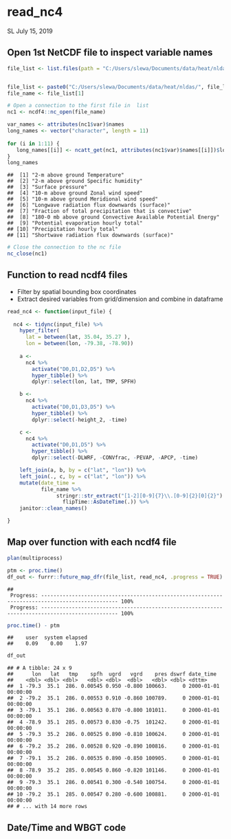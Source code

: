 read\_nc4
================
SL
July 15, 2019

Open 1st NetCDF file to inspect variable names
----------------------------------------------

``` r
file_list <- list.files(path = "C:/Users/slewa/Documents/data/heat/nldas", pattern = "^.*\\.(nc4|NC4|Nc4|Nc4)$")


file_list <- paste0("C:/Users/slewa/Documents/data/heat/nldas/", file_list[1:3])
file_name <- file_list[1]

# Open a connection to the first file in  list
nc1 <- ncdf4::nc_open(file_name)

var_names <- attributes(nc1$var)$names
long_names <- vector("character", length = 11)
  
for (i in 1:11) {
   long_names[[i]] <- ncatt_get(nc1, attributes(nc1$var)$names[[i]])$long_name
}
long_names
```

    ##  [1] "2-m above ground Temperature"                               
    ##  [2] "2-m above ground Specific humidity"                         
    ##  [3] "Surface pressure"                                           
    ##  [4] "10-m above ground Zonal wind speed"                         
    ##  [5] "10-m above ground Meridional wind speed"                    
    ##  [6] "Longwave radiation flux downwards (surface)"                
    ##  [7] "Fraction of total precipitation that is convective"         
    ##  [8] "180-0 mb above ground Convective Available Potential Energy"
    ##  [9] "Potential evaporation hourly total"                         
    ## [10] "Precipitation hourly total"                                 
    ## [11] "Shortwave radiation flux downwards (surface)"

``` r
# Close the connection to the nc file
nc_close(nc1)
```

Function to read ncdf4 files
----------------------------

-   Filter by spatial bounding box coordinates
-   Extract desired variables from grid/dimension and combine in dataframe

``` r
read_nc4 <- function(input_file) {
  
  nc4 <- tidync(input_file) %>%    
    hyper_filter(
      lat = between(lat, 35.04, 35.27 ),
      lon = between(lon, -79.38, -78.90)) 
  
    a <-
      nc4 %>% 
        activate("D0,D1,D2,D5") %>% 
        hyper_tibble() %>% 
        dplyr::select(lon, lat, TMP, SPFH)

    b <-
      nc4 %>% 
        activate("D0,D1,D3,D5") %>% 
        hyper_tibble() %>% 
        dplyr::select(-height_2, -time)

    c <- 
      nc4 %>% 
        activate("D0,D1,D5") %>% 
        hyper_tibble() %>% 
        dplyr::select(-DLWRF, -CONVfrac, -PEVAP, -APCP, -time)

    left_join(a, b, by = c("lat", "lon")) %>% 
    left_join(., c, by = c("lat", "lon")) %>% 
    mutate(date_time = 
           file_name %>% 
                stringr::str_extract("[1-2][0-9]{7}\\.[0-9]{2}[0]{2}") %>% 
                  flipTime::AsDateTime(.)) %>% 
    janitor::clean_names() 

}
```

Map over function with each ncdf4 file
--------------------------------------

``` r
plan(multiprocess)

ptm <- proc.time()
df_out <- furrr::future_map_dfr(file_list, read_nc4, .progress = TRUE) 
```

    ## 
     Progress: ----------------------------------------------------------------------------------------------- 100%
     Progress: ----------------------------------------------------------------------------------------------- 100%

``` r
proc.time() - ptm
```

    ##    user  system elapsed 
    ##    0.09    0.00    1.97

``` r
df_out
```

    ## # A tibble: 24 x 9
    ##      lon   lat   tmp    spfh  ugrd   vgrd    pres dswrf date_time          
    ##    <dbl> <dbl> <dbl>   <dbl> <dbl>  <dbl>   <dbl> <dbl> <dttm>             
    ##  1 -79.3  35.1  286. 0.00545 0.950 -0.800 100663.     0 2000-01-01 00:00:00
    ##  2 -79.2  35.1  286. 0.00553 0.910 -0.860 100789.     0 2000-01-01 00:00:00
    ##  3 -79.1  35.1  286. 0.00563 0.870 -0.800 101011.     0 2000-01-01 00:00:00
    ##  4 -78.9  35.1  285. 0.00573 0.830 -0.75  101242.     0 2000-01-01 00:00:00
    ##  5 -79.3  35.2  286. 0.00525 0.890 -0.810 100624.     0 2000-01-01 00:00:00
    ##  6 -79.2  35.2  286. 0.00528 0.920 -0.890 100816.     0 2000-01-01 00:00:00
    ##  7 -79.1  35.2  286. 0.00535 0.890 -0.850 100905.     0 2000-01-01 00:00:00
    ##  8 -78.9  35.2  285. 0.00545 0.860 -0.820 101146.     0 2000-01-01 00:00:00
    ##  9 -79.3  35.1  286. 0.00541 0.300 -0.540 100754.     0 2000-01-01 00:00:00
    ## 10 -79.2  35.1  285. 0.00547 0.280 -0.600 100881.     0 2000-01-01 00:00:00
    ## # ... with 14 more rows

Date/Time and WBGT code
-----------------------
